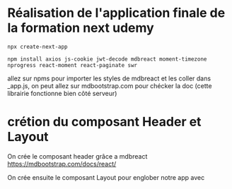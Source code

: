 # Réalisation de l'application finale de la formation next udemy

`npx create-next-app`

`npm install axios js-cookie jwt-decode mdbreact moment-timezone nprogress react-moment react-paginate swr`

allez sur npms pour importer les styles de mdbreact et les coller dans \_app.js, on peut allez sur mdbootstrap.com pour chécker la doc (cette librairie fonctionne bien côté serveur)

# crétion du composant Header et Layout

On crée le composant header grâce a mdbreact <a>https://mdbootstrap.com/docs/react/</a>

On crée ensuite le composant Layout pour englober notre app avec
